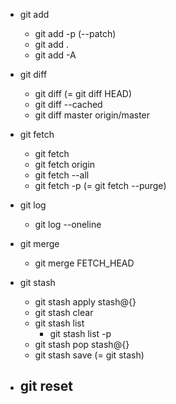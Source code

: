 - git add
  - git add -p (--patch)
  - git add .
  - git add -A

- git diff
  - git diff (= git diff HEAD)
  - git diff --cached
  - git diff master origin/master

- git fetch
  - git fetch
  - git fetch origin
  - git fetch --all
  - git fetch -p (= git fetch --purge)

- git log
  - git log --oneline

- git merge
  - git merge FETCH_HEAD

- git stash
  - git stash apply stash@{}
  - git stash clear
  - git stash list
    - git stash list -p
  - git stash pop stash@{}
  - git stash save (= git stash)

- git reset
  - 
